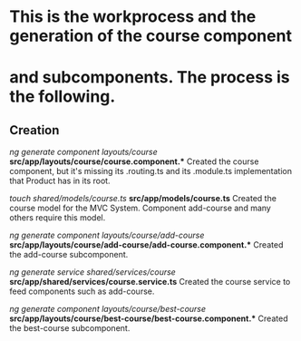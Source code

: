 # This is the workprocess and the generation of the course component
#   and subcomponents. The process is the following.

## Creation
_ng generate component layouts/course_
    __src/app/layouts/course/course.component.*__
    Created the course component, but it's missing its .routing.ts and its .module.ts implementation that Product has in its root.

_touch shared/models/course.ts_
    __src/app/models/course.ts__
    Created the course model for the MVC System. Component add-course and many others require this model.

_ng generate component layouts/course/add-course_
    __src/app/layouts/course/add-course/add-course.component.*__
    Created the add-course subcomponent.

_ng generate service shared/services/course_
    __src/app/shared/services/course.service.ts__
    Created the course service to feed components such as add-course.

_ng generate component layouts/course/best-course_
    __src/app/layouts/course/best-course/best-course.component.*__
    Created the best-course subcomponent.

